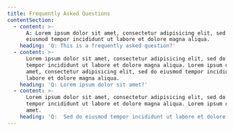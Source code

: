 ```yaml
---
title: Frequently Asked Questions
contentSection:
  - content: >-
      A: Lorem ipsum dolor sit amet, consectetur adipisicing elit, sed do
      eiusmod tempor incididunt ut labore et dolore magna aliqua.
    heading: 'Q: This is a frequently asked question?'
  - content: >-
      Lorem ipsum dolor sit amet, consectetur adipisicing elit, sed do eiusmod
      tempor incididunt ut labore et dolore magna aliqua. Lorem ipsum dolor sit
      amet, consectetur adipisicing elit, sed do eiusmod tempor incididunt ut
      labore et dolore magna aliqua.
    heading: 'Q: Lorem ipsum dolor sit amet?'
  - content: >-
      Lorem ipsum dolor sit amet, consectetur adipisicing elit, sed do eiusmod
      tempor incididunt ut labore et dolore magna aliqua. Lorem ipsum dolor sit
      amet.
    heading: 'Q:  Sed do eiusmod tempor incididunt ut labore et dolore magna aliqua?'
---
```


